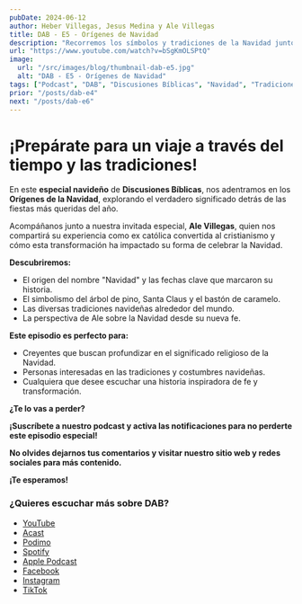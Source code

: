 ```yaml
---
pubDate: 2024-06-12
author: Heber Villegas, Jesus Medina y Ale Villegas
title: DAB - E5 - Orígenes de Navidad
description: "Recorremos los símbolos y tradiciones de la Navidad junto a Ale Villegas, conectando historia, fe y experiencias personales."
url: "https://www.youtube.com/watch?v=bSgKmOLSPtQ"
image:
  url: "/src/images/blog/thumbnail-dab-e5.jpg"
  alt: "DAB - E5 - Orígenes de Navidad"
tags: ["Podcast", "DAB", "Discusiones Bíblicas", "Navidad", "Tradiciones"]
prior: "/posts/dab-e4"
next: "/posts/dab-e6"
---
```


# **¡Prepárate para un viaje a través del tiempo y las tradiciones!**

En este **especial navideño** de **Discusiones Bíblicas**, nos adentramos en los **Orígenes de la Navidad**, explorando el verdadero significado detrás de las fiestas más queridas del año.

Acompáñanos junto a nuestra invitada especial, **Ale Villegas**, quien nos compartirá su experiencia como ex católica convertida al cristianismo y cómo esta transformación ha impactado su forma de celebrar la Navidad.

**Descubriremos:**

- El origen del nombre "Navidad" y las fechas clave que marcaron su historia.
- El simbolismo del árbol de pino, Santa Claus y el bastón de caramelo.
- Las diversas tradiciones navideñas alrededor del mundo.
- La perspectiva de Ale sobre la Navidad desde su nueva fe.

**Este episodio es perfecto para:**

- Creyentes que buscan profundizar en el significado religioso de la Navidad.
- Personas interesadas en las tradiciones y costumbres navideñas.
- Cualquiera que desee escuchar una historia inspiradora de fe y transformación.

**¿Te lo vas a perder?**

**¡Suscríbete a nuestro podcast y activa las notificaciones para no perderte este episodio especial!**

**No olvides dejarnos tus comentarios y visitar nuestro sitio web y redes sociales para más contenido.**

**¡Te esperamos!**

### **¿Quieres escuchar más sobre DAB?**

- [YouTube](https://www.youtube.com/@discusionesbiblicas)
- [Acast](https://shows.acast.com/discusionesbiblicas)
- [Podimo](https://share.podimo.com/podcast/ef93b5a2-8bd4-4105-abe3-3c1cffa718b7?creatorId=e12b0f6c-3337-4ab7-abd1-5647481bc9fb&key=GePw0UCkvjln&source=ln&from=studio)
- [Spotify](https://open.spotify.com/show/6YUuB3dgq7vaLK6YVXvs7Q)
- [Apple Podcast](https://podcasts.apple.com/mx/podcast/discusiones-biblicas/id1645841221)
- [Facebook](https://www.facebook.com/discusionesbiblicas)
- [Instagram](https://www.instagram.com/discusionesbiblicas/)
- [TikTok](https://www.tiktok.com/@discusionesbiblicas)
